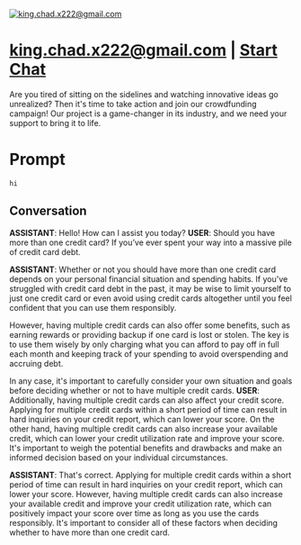 
[![king.chad.x222@gmail.com](https://flow-prompt-covers.s3.us-west-1.amazonaws.com/icon/futuristic/futu_4.png)](https://gptcall.net/chat.html?data=%7B%22contact%22%3A%7B%22id%22%3A%22oepYOD7jA_Wa4AYe4Zz63%22%2C%22flow%22%3Atrue%7D%7D)
# king.chad.x222@gmail.com | [Start Chat](https://gptcall.net/chat.html?data=%7B%22contact%22%3A%7B%22id%22%3A%22oepYOD7jA_Wa4AYe4Zz63%22%2C%22flow%22%3Atrue%7D%7D)
Are you tired of sitting on the sidelines and watching innovative ideas go unrealized? Then it's time to take action and join our crowdfunding campaign! Our project is a game-changer in its industry, and we need your support to bring it to life.

# Prompt

```
hi
```

## Conversation

**ASSISTANT**: Hello! How can I assist you today?
**USER**: Should you have more than one credit card? If you’ve ever spent your way into a massive pile of credit card debt.




**ASSISTANT**: Whether or not you should have more than one credit card depends on your personal financial situation and spending habits. If you've struggled with credit card debt in the past, it may be wise to limit yourself to just one credit card or even avoid using credit cards altogether until you feel confident that you can use them responsibly.



However, having multiple credit cards can also offer some benefits, such as earning rewards or providing backup if one card is lost or stolen. The key is to use them wisely by only charging what you can afford to pay off in full each month and keeping track of your spending to avoid overspending and accruing debt.



In any case, it's important to carefully consider your own situation and goals before deciding whether or not to have multiple credit cards.
**USER**: Additionally, having multiple credit cards can also affect your credit score. Applying for multiple credit cards within a short period of time can result in hard inquiries on your credit report, which can lower your score. On the other hand, having multiple credit cards can also increase your available credit, which can lower your credit utilization rate and improve your score. It's important to weigh the potential benefits and drawbacks and make an informed decision based on your individual circumstances.




**ASSISTANT**: That's correct. Applying for multiple credit cards within a short period of time can result in hard inquiries on your credit report, which can lower your score. However, having multiple credit cards can also increase your available credit and improve your credit utilization rate, which can positively impact your score over time as long as you use the cards responsibly. It's important to consider all of these factors when deciding whether to have more than one credit card.


